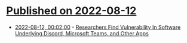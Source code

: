 # [Published on 2022-08-12](index.md)

* [2022-08-12, 00:02:00](https://it.slashdot.org/story/22/08/11/211256/researchers-find-vulnerability-in-software-underlying-discord-microsoft-teams-and-other-apps?utm_source=rss1.0mainlinkanon&utm_medium=feed) - [Researchers Find Vulnerability In Software Underlying Discord, Microsoft Teams, and Other Apps](https://it.slashdot.org/story/22/08/11/211256/researchers-find-vulnerability-in-software-underlying-discord-microsoft-teams-and-other-apps?utm_source=rss1.0mainlinkanon&utm_medium=feed)
